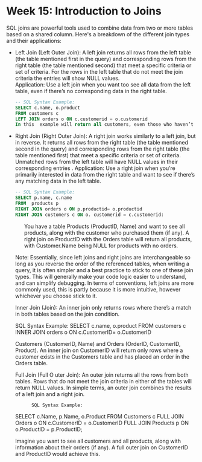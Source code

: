 <h1>Week 15: Introduction to Joins</h1>

SQL joins are powerful tools used to combine data from two or more tables based on a shared column. Here's a breakdown of the different join types and their applications:
<ul>
<li>Left Join (Left Outer Join): A left join returns all rows from the left table (the table mentioned first in the query) and corresponding  rows from the right table (the table mentioned second) that meet a specific criteria or set of criteria. For the rows in the left table that do not meet the join criteria the entries will show NULL values. </li>
Application: Use a left  join when you want too see all data from the left table, even if there’s no corresponding data in the right table. 
             
```sql
-- SQL Syntax Example:
SELECT c.name, o.product
FROM customers c
LEFT JOIN orders o ON c.customerid = o.customerid 
In this  example will return all customers, even those who haven’t placed any orders( their Product field will be  NULL) 
```

<li>Right Join (Right Outer Join): A right join works similarly to a left join,  but in reverse. It returns all rows from the right table (the table mentioned second in the query) and corresponding  rows from the right table (the table mentioned first) that meet a specific criteria or set of criteria. Unmatched rows from the left table will have NULL values in their corresponding entries . 
Application: Use a right join when you’re primarily interested in data from the right table and want to see if there’s any matching data in the left table. </li>

```sql
-- SQL Syntax Example:
SELECT p.name, c.name 
FROM  products p
RIGHT JOIN orders o ON p.productid= o.productid
RIGHT JOIN customers c ON o. customerid = c.customerid:
```

<ol>You have a table Products (ProductID, Name) and want to see all products, along with the customer who purchased them (if any). A right join on ProductID with the Orders table will return all products, with Customer.Name being NULL for products with no orders.</ol>

Note: Essentially, since left joins and right joins are interchangeable so long as you reverse the order of the referenced tables, when writing a query, it is often simpler and a best practice to stick to one of these join types. This will generally make your code logic easier to understand, and  can simplify debugging. In terms of conventions, left joins are more commonly used, this is partly because it is more intuitive, however whichever you choose stick to it.


Inner Join (Join): An inner join only returns rows where there’s a match in both tables based on the join condition. 

SQL Syntax Example:
SELECT c.name, o.product
FROM customers c 
INNER JOIN orders o ON c.CustomerID= o.CustomerID 

Customers (CustomerID, Name) and Orders (OrderID, CustomerID, Product). An inner join on CustomerID will return only rows where a customer exists in the Customers table and has placed an order in the Orders table.

Full Join (Full O
uter Join): An outer join returns all the rows from both tables. Rows that do not meet the join criteria in either of the tables will return NULL values. In simple terms, an outer join combines the results of a left join and a right join.

          SQL Syntax Example:
SELECT c.Name, p.Name, o.Product
FROM Customers c
FULL JOIN Orders o ON c.CustomerID = o.CustomerID
FULL JOIN Products p ON o.ProductID = p.ProductID;

Imagine you want to see all customers and all products, along with information about their orders (if any). A full outer join on CustomerID and ProductID would achieve this.
